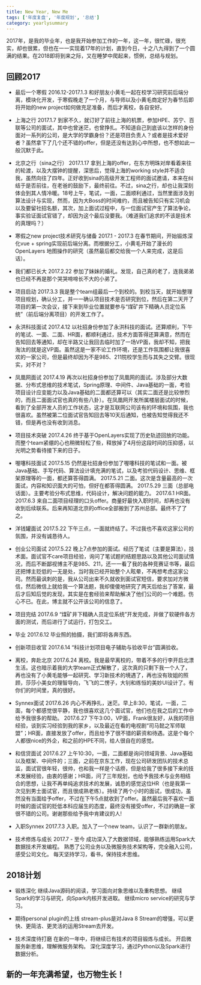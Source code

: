 ```yaml
---
title: New Year, New Me
tags: ['年度复盘', '年度规划', '总结']
category: yearlysummary
---
```


2017年，是我的毕业年，也是我开始参加工作的一年，这一年，很忙碌，很充实，却也很累，但也在一一实现着17年的计划，直到今日，十之八九得到了一个圆满的结果。在2018即将到来之际，又在睡梦中爬起来，惯例，总结与规划。

## **回顾2017**

- 最后一个寒假
2016.12-2017.1.3 和好朋友小黄毛一起在校学习研究前后端分离，模块化开发，于寒假晚走了一个月，与导师以及小黄毛商定好为春节后即将开始的new project如何做充足准备，而后才离校，各自安好。

- 上海之行
2017.1.7 到家不久，就订好了前往上海的机票，参加HPE、苏宁、百联等公司的面试，其中也曾迷茫，也曾挣扎。不知道自己到底该以怎样的身份面对一系列的公司，是大学的学霸身份？还是项目负责人？或者是技术爱好者？虽然拿下了几个还不错的offer，但是还没有达到心中所想，也不想如此一般沉默于此。

- 北京之行（sina之行）
2017.1.17 拿到上海的offer，在东方明珠对岸看着来往的轮渡，以及大摆钟的提醒，深思后，觉得上海的working style并不适合我，虽然向往了四年。正好收到sina的高级开发工程师的面试邀请，本来在纠结于是否前往，在老爸的鼓励下，最终前往。不过，sina之行，却也让我深刻体会到其人情冷暖。18号上午，笔试，一面，二面顺利通过，当然里面涉及到算法设计与实现，然而，因为大Boss的时间难约，而且被告知只有实习机会以及要留社招名额，其次，加上面试过程中，与一位面试官产生了算法争论，事实验证面试官错了，却因为这个最后没要我。（难道我们追求的不该是技术的真理吗？）

- 寒假之new project技术研究与储备
2017.1 - 2017.3 在春节期间，开始锻炼深化vue + spring实现前后端分离。而根据分工，小黄毛开始了漫长的OpenLayers 地图操作的研究（虽然最后都交给我一个人来完成，这是后话）。

- 我们都已长大
2017.2.22 参加了妹妹的婚礼。发现，自己真的老了，连我弟弟也已经不再是那个哭哭啼啼长不大的小弟了。

- 项目启动
2017.3.3 我是整个team组最后一个到校的。到校当天，就开始整理项目规划，确认分工，并一一确认项目技术是否研究到位，然后在第二天开了项目的第一次会议，接下来到毕业位置就要参与“煤矿井下精确人员定位系统”（前后端分离项目）的开发工作了。

- 永洪科技面试
2017.4.12 以社招身份参加了永洪科技的面试。还算顺利，下午的笔试、一面、二面、HR面，都顺利通过，技术方面答得还算满意，然而在告知回去等通知，却在半路又让我回去临时加了一场VP面，我却不知，把我淘汰的就是这VP面。虽然这是一家不论工作环境，还是工作氛围都让我很喜欢的一家公司，但是最终却因为不是985、211院校学生而与其失之交臂。很现实，对不对？

- 凤凰网面试
2017.4.19 再次以社招身份参加了凤凰网的面试。涉及部分大数据、分布式思维的技术笔试，Spring原理、中间件、Java基础的一面，考验项目设计应变能力以及Java基础的二面都还算可以（其实二面还是比较惨烈的，而且二面面试官也真的有些八卦）。在凤凰网开发所属楼层面试的时候，看到了全部开发人员的工作状态，这才是互联网公司该有的环境和氛围，我也很喜欢。虽然被第二位面试官告知回去等10天后通知，也被告知觉得我还不错，但是再也没有收到消息。

- 项目技术突破
2017.4.26 终于基于OpenLayers实现了历史轨迹回放的功能。而整个team紧绷的心也稍微轻松了些，释放掉了4月份这段时间的压抑感，以光明之势看待接下来的日子。

- 喔噻科技面试
2017.5.15 仍然是社招身份参加了喔噻科技的笔试和一面。被Java基础、手写代码、算法设计填充满的笔试，以及考验代码设计、思维、框架原理等的一面，都还算答得圆满。
2017.5.21 二面。这次是含量最高的一次面试，内容和知识面大的可怕，但好在都答得圆满。
2017.5.29 三面（总部电话面）。主要考验分布式思维，代码设计，解决问题的能力。
2017.6.1 HR面。
2017.6.3 来自二面项目经理的口头offer。商量好最快入职时间，却再也没有收到后续联系。后来再知道北京的office全部搬到了苏州总部。最终不了了之。

- 洋钱罐面试
2017.5.22 下午三点，一面就终结了。不过我也不喜欢这家公司的氛围，并没有诚恳待人。

- 创业公司面试
2017.5.22 晚上7点参加的面试。经历了笔试（主要是算法），技术面。面试官不care项目经验，询问了笔试题的结题思路以及其他公司面试情况，而后不断鄙视博主不是985、211，还一一看了我的各种竞赛证书等，最后还把博主贬低的一无是处，当时我已经开始整个人眩晕，不再想考虑这家公司。然而最讽刺的是，我从公司出来不久就收到面试官短信，要求加对方微信，然后微信上就给我一个算法题，我却傻傻地研究了两天后给出了答案，最后才后知后觉的发现，其实是在套经验来帮助解决了他们公司的一个难题。伤心不已。在此，博主就不公开该公司的信息了。

- 项目完结
2017.6.9 “煤矿井下精确人员定位系统”开发完成，并做了软硬件各方面的测试，而后进行了试运行，打包交工。

- 毕业
2017.6.12 毕业照的拍摄，我们即将各奔东西。

- 创新项目收官
2017.6.14 “科技计划项目电子辅助与验收平台”圆满验收。

- 离校，奔赴北京
2017.6.24 离校。我是最早离校的，带着不多的行李开启北漂生活。这也暗示着我的大学team正式解散了，这次真的只剩下我一个人了，再也没有了小黄毛能够一起研究、学习新技术的境遇了，再也没有玫姐的照顾，莎莎小美女的理智导向，飞飞的二愣子，大钊和练恒的美妙UI设计了。有你们的时间里，真的很好。

- Synnex面试
2017.6.26 内心不再挣扎，迷茫。早上8:30，笔试，一面，二面，每个都感觉很平静，我也很喜欢这几个面试官，他们也在我之后的工作中给予我很多的帮助。
2017.6.27 下午3:00，VP面，Frank很友好，从我的项目经验，谈到实习经验到我的家乡，以及最近在看的电视剧“司马懿之军师联盟”；HR面，直接发放了offer，而且给予了很不错的薪资和待遇。这是个每个人都很nice的外企，和之前的HPE不同，给人很自在的感觉。

- 和信贷面试
2017.6.27 上午10:30，一面，二面都是询问领域背景、Java基础以及框架、中间件的；三面，之前在京东工作，现在公司研发团队的技术总监，面试官很年轻，很帅，也和我一样是个话痨，但是给我了很多接下来的技术发展经验，由衷的感谢；HR面，问了三年规划，也给予我技术与业务相结合的思想，让我不再单纯追求技术的发展，诚恳的感觉这位HR（也是我第一次见到男士面试官，而且很成熟老练）。持续了两个小时的面试，很成功，虽然没有当面给予offer，不过在下午5点就收到了offer。虽然最后我不喜欢一面时候的面试官的贬低本科应届生的态度，最终没有接受offer，不过的确是一家很不错的公司。谢谢那些给予我中肯建议的人!

- 入职Synnex
2017.7.3 入职。加入了一个new team，认识了一群新的朋友。

- 技术修炼与成长
2017.7 - 至今
成功深入了大数据领域，能够熟练运用Spark大数据技术开发编程。
熟悉了公司业务以及微服务技术架构等，完全融入公司，感受公司文化。
每天坚持学习，看书，保持技术思维。

## **2018计划**

- 锻炼深化
继续Java源码的阅读，学习面向对象思维以及重构思想。
继续Spark的学习与研究，向Spark内核开发进取。
继续micro service的研究与学习。

- 期待personal plugin的上线
stream-plus是对Java 8 Stream的增强，可以更快、更简洁、更灵活的运用Stream去开发。

- 技术深度待打磨
在新的一年中，将继续已有技术的项目锻炼与成长。
开启微服务新思维，理解微服务架构。
深化深度学习，通过Python以及Spark进行数据分析。

## **新的一年充满希望，也万物生长！**
